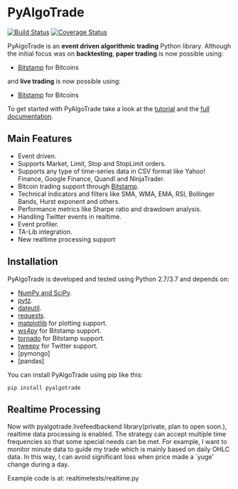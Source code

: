 PyAlgoTrade
===========

[![Build Status](https://travis-ci.org/gbeced/pyalgotrade.png?branch=master)](https://travis-ci.org/gbeced/pyalgotrade)
[![Coverage Status](https://coveralls.io/repos/gbeced/pyalgotrade/badge.svg?branch=master)](https://coveralls.io/r/gbeced/pyalgotrade?branch=master)


PyAlgoTrade is an **event driven algorithmic trading** Python library. Although the initial focus
was on **backtesting**, **paper trading** is now possible using:

 * [Bitstamp](https://www.bitstamp.net/) for Bitcoins

and **live trading** is now possible using:

 * [Bitstamp](https://www.bitstamp.net/) for Bitcoins

To get started with PyAlgoTrade take a look at the [tutorial](http://gbeced.github.io/pyalgotrade/docs/v0.20/html/tutorial.html) and the [full documentation](http://gbeced.github.io/pyalgotrade/docs/v0.20/html/index.html).

Main Features
-------------

 * Event driven.
 * Supports Market, Limit, Stop and StopLimit orders.
 * Supports any type of time-series data in CSV format like Yahoo! Finance, Google Finance, Quandl and NinjaTrader.
 * Bitcoin trading support through [Bitstamp](https://www.bitstamp.net/).
 * Technical indicators and filters like SMA, WMA, EMA, RSI, Bollinger Bands, Hurst exponent and others.
 * Performance metrics like Sharpe ratio and drawdown analysis.
 * Handling Twitter events in realtime.
 * Event profiler.
 * TA-Lib integration.
 * New realtime processing support

Installation
------------

PyAlgoTrade is developed and tested using Python 2.7/3.7 and depends on:

 * [NumPy and SciPy](http://numpy.scipy.org/).
 * [pytz](http://pytz.sourceforge.net/).
 * [dateutil](https://dateutil.readthedocs.org/en/latest/).
 * [requests](http://docs.python-requests.org/en/latest/).
 * [matplotlib](http://matplotlib.sourceforge.net/) for plotting support.
 * [ws4py](https://github.com/Lawouach/WebSocket-for-Python) for Bitstamp support.
 * [tornado](http://www.tornadoweb.org/en/stable/) for Bitstamp support.
 * [tweepy](https://github.com/tweepy/tweepy) for Twitter support.
 * [pymongo]
 * [pandas]

You can install PyAlgoTrade using pip like this:

```
pip install pyalgotrade
```

Realtime Processing
------------

Now with pyalgotrade.livefeedbackend library(private, plan to open soon.), realtime data processing is enabled. The strategy can
accept multiple time frequencies so that some special needs can be met. For example, I want to monitor minute data
to guide my trade which is mainly based on daily OHLC data. In this way, I can avoid significant loss when price
made a `yuge' change during a day.

Example code is at: realtimetests/realtime.py
